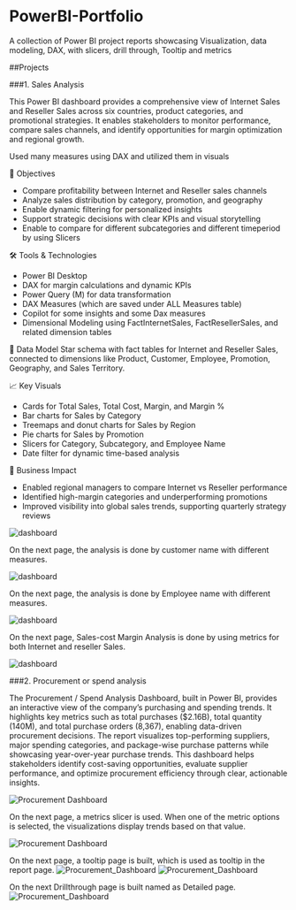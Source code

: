 # PowerBI-Portfolio
A collection of Power BI project reports showcasing Visualization, data modeling, DAX, with slicers, drill through, Tooltip and metrics

##Projects

###1. Sales Analysis

This Power BI dashboard provides a comprehensive view of Internet Sales and Reseller Sales across six countries, product categories, and promotional strategies. It enables stakeholders to monitor performance, compare sales channels, and identify opportunities for margin optimization and regional growth.

Used many measures using DAX and utilized them in visuals

🎯 Objectives
- Compare profitability between Internet and Reseller sales channels
- Analyze sales distribution by category, promotion, and geography
- Enable dynamic filtering for personalized insights
- Support strategic decisions with clear KPIs and visual storytelling
- Enable to compare for different subcategories and different timeperiod by using Slicers

🛠️ Tools & Technologies
- Power BI Desktop
- DAX for margin calculations and dynamic KPIs
- Power Query (M) for data transformation
- DAX Measures (which are saved under ALL Measures table)
- Copilot for some insights and some Dax measures
- Dimensional Modeling using FactInternetSales, FactResellerSales, and related dimension tables

📐 Data Model
Star schema with fact tables for Internet and Reseller Sales, connected to dimensions like Product, Customer, Employee, Promotion, Geography, and Sales Territory.

📈 Key Visuals
- Cards for Total Sales, Total Cost, Margin, and Margin %
- Bar charts for Sales by Category
- Treemaps and donut charts for Sales by Region
- Pie charts for Sales by Promotion
- Slicers for Category, Subcategory, and Employee Name
- Date filter for dynamic time-based analysis

📌 Business Impact
- Enabled regional managers to compare Internet vs Reseller performance
- Identified high-margin categories and underperforming promotions
- Improved visibility into global sales trends, supporting quarterly strategy reviews

![dashboard](https://github.com/Saipreethi29/PowerBI-Portfolio/blob/main/Sales_report.png)

On the next page, the analysis is done by customer name with different measures.

![dashboard](https://github.com/Saipreethi29/PowerBI-Portfolio/blob/main/Sales_customer_report.png)

On the next page, the analysis is done by Employee name with different measures.

![dashboard](https://github.com/Saipreethi29/PowerBI-Portfolio/blob/main/Sales_employee_report.png)

On the next page, Sales-cost Margin Analysis is done by using metrics for both Internet and reseller Sales.

![dashboard](https://github.com/Saipreethi29/PowerBI-Portfolio/blob/main/Sales-cost-MarginAnalysis.png)



  

###2. Procurement or spend analysis

The Procurement / Spend Analysis Dashboard, built in Power BI, provides an interactive view of the company’s purchasing and spending trends. It highlights key metrics such as total purchases ($2.16B), total quantity (140M), and total purchase orders (8,367), enabling data-driven procurement decisions. The report visualizes top-performing suppliers, major spending categories, and package-wise purchase patterns while showcasing year-over-year purchase trends. This dashboard helps stakeholders identify cost-saving opportunities, evaluate supplier performance, and optimize procurement efficiency through clear, actionable insights.

![Procurement Dashboard](Procuremt_report.png)

On the next page, a metrics slicer is used. When one of the metric options is selected, the visualizations display trends based on that value.

![Procurement Dashboard](https://github.com/Saipreethi29/PowerBI-Portfolio/blob/main/Report%20with%20metrics.png)

On the next page, a tooltip page is built, which is used as tooltip in the report page.
![Procurement_Dashboard](https://github.com/Saipreethi29/PowerBI-Portfolio/blob/main/Tooltip.png)
![Procurement_Dashboard](https://github.com/Saipreethi29/PowerBI-Portfolio/blob/main/Report%20with%20tooltip.png)

On the next Drillthrough page is built named as Detailed page.
![Procurement_Dashboard](https://github.com/Saipreethi29/PowerBI-Portfolio/blob/main/Drillthrough.png)


